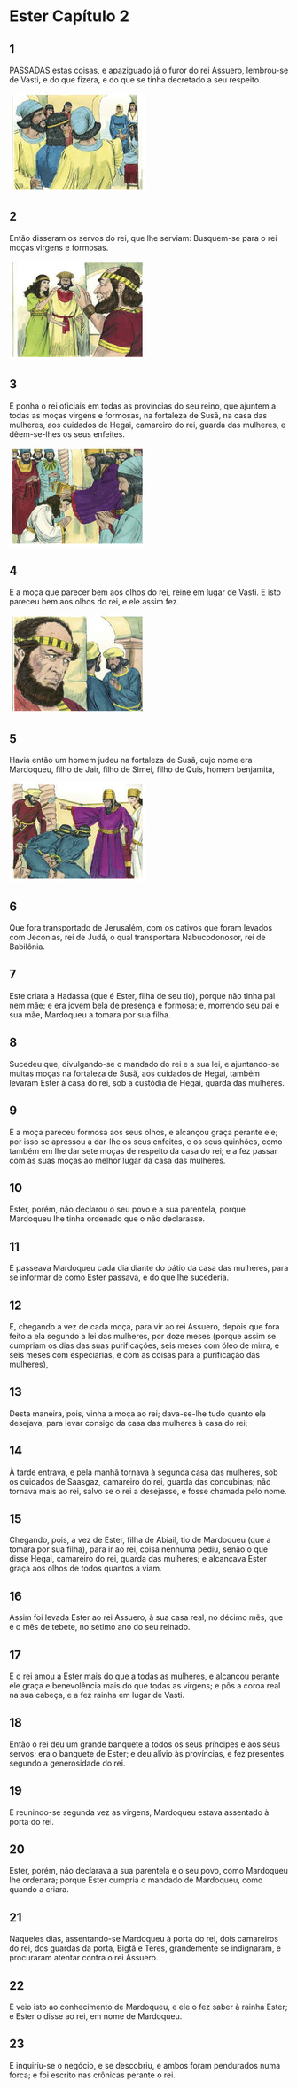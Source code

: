 # Ester Capítulo 2

## 1
PASSADAS estas coisas, e apaziguado já o furor do rei Assuero, lembrou-se de Vasti, e do que fizera, e do que se tinha decretado a seu respeito.

![](../.img/Et/02/1-0.jpg)

## 2
Então disseram os servos do rei, que lhe serviam: Busquem-se para o rei moças virgens e formosas.

![](../.img/Et/02/2-0.jpg)

## 3
E ponha o rei oficiais em todas as províncias do seu reino, que ajuntem a todas as moças virgens e formosas, na fortaleza de Susã, na casa das mulheres, aos cuidados de Hegai, camareiro do rei, guarda das mulheres, e dêem-se-lhes os seus enfeites.

![](../.img/Et/02/3-0.jpg)

## 4
E a moça que parecer bem aos olhos do rei, reine em lugar de Vasti. E isto pareceu bem aos olhos do rei, e ele assim fez.

![](../.img/Et/02/4-0.jpg)

## 5
Havia então um homem judeu na fortaleza de Susã, cujo nome era Mardoqueu, filho de Jair, filho de Simei, filho de Quis, homem benjamita,

![](../.img/Et/02/5-0.jpg)

## 6
Que fora transportado de Jerusalém, com os cativos que foram levados com Jeconias, rei de Judá, o qual transportara Nabucodonosor, rei de Babilônia.

## 7
Este criara a Hadassa (que é Ester, filha de seu tio), porque não tinha pai nem mãe; e era jovem bela de presença e formosa; e, morrendo seu pai e sua mãe, Mardoqueu a tomara por sua filha.

## 8
Sucedeu que, divulgando-se o mandado do rei e a sua lei, e ajuntando-se muitas moças na fortaleza de Susã, aos cuidados de Hegai, também levaram Ester à casa do rei, sob a custódia de Hegai, guarda das mulheres.

## 9
E a moça pareceu formosa aos seus olhos, e alcançou graça perante ele; por isso se apressou a dar-lhe os seus enfeites, e os seus quinhões, como também em lhe dar sete moças de respeito da casa do rei; e a fez passar com as suas moças ao melhor lugar da casa das mulheres.

## 10
Ester, porém, não declarou o seu povo e a sua parentela, porque Mardoqueu lhe tinha ordenado que o não declarasse.

## 11
E passeava Mardoqueu cada dia diante do pátio da casa das mulheres, para se informar de como Ester passava, e do que lhe sucederia.

## 12
E, chegando a vez de cada moça, para vir ao rei Assuero, depois que fora feito a ela segundo a lei das mulheres, por doze meses (porque assim se cumpriam os dias das suas purificações, seis meses com óleo de mirra, e seis meses com especiarias, e com as coisas para a purificação das mulheres),

## 13
Desta maneira, pois, vinha a moça ao rei; dava-se-lhe tudo quanto ela desejava, para levar consigo da casa das mulheres à casa do rei;

## 14
À tarde entrava, e pela manhã tornava à segunda casa das mulheres, sob os cuidados de Saasgaz, camareiro do rei, guarda das concubinas; não tornava mais ao rei, salvo se o rei a desejasse, e fosse chamada pelo nome.

## 15
Chegando, pois, a vez de Ester, filha de Abiail, tio de Mardoqueu (que a tomara por sua filha), para ir ao rei, coisa nenhuma pediu, senão o que disse Hegai, camareiro do rei, guarda das mulheres; e alcançava Ester graça aos olhos de todos quantos a viam.

## 16
Assim foi levada Ester ao rei Assuero, à sua casa real, no décimo mês, que é o mês de tebete, no sétimo ano do seu reinado.

## 17
E o rei amou a Ester mais do que a todas as mulheres, e alcançou perante ele graça e benevolência mais do que todas as virgens; e pôs a coroa real na sua cabeça, e a fez rainha em lugar de Vasti.

## 18
Então o rei deu um grande banquete a todos os seus príncipes e aos seus servos; era o banquete de Ester; e deu alívio às províncias, e fez presentes segundo a generosidade do rei.

## 19
E reunindo-se segunda vez as virgens, Mardoqueu estava assentado à porta do rei.

## 20
Ester, porém, não declarava a sua parentela e o seu povo, como Mardoqueu lhe ordenara; porque Ester cumpria o mandado de Mardoqueu, como quando a criara.

## 21
Naqueles dias, assentando-se Mardoqueu à porta do rei, dois camareiros do rei, dos guardas da porta, Bigtã e Teres, grandemente se indignaram, e procuraram atentar contra o rei Assuero.

## 22
E veio isto ao conhecimento de Mardoqueu, e ele o fez saber à rainha Ester; e Ester o disse ao rei, em nome de Mardoqueu.

## 23
E inquiriu-se o negócio, e se descobriu, e ambos foram pendurados numa forca; e foi escrito nas crônicas perante o rei.

